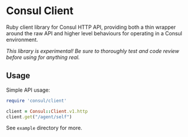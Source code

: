 Consul Client
=============

Ruby client library for Consul HTTP API, providing both a thin wrapper around
the raw API and higher level behaviours for operating in a Consul environment.

_This library is experimental! Be sure to thoroughly test and code review
before using for anything real._

Usage
-----

Simple API usage:

```ruby
require 'consul/client'

client = Consul::Client.v1.http
client.get("/agent/self")
```

See `example` directory for more.

